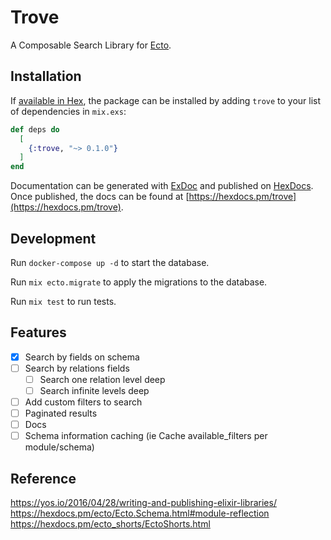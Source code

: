# Trove

A Composable Search Library for [Ecto](https://hexdocs.pm/ecto).

## Installation

If [available in Hex](https://hex.pm/docs/publish), the package can be installed
by adding `trove` to your list of dependencies in `mix.exs`:

```elixir
def deps do
  [
    {:trove, "~> 0.1.0"}
  ]
end
```

Documentation can be generated with [ExDoc](https://github.com/elixir-lang/ex_doc)
and published on [HexDocs](https://hexdocs.pm). Once published, the docs can
be found at [https://hexdocs.pm/trove](https://hexdocs.pm/trove).

## Development

Run `docker-compose up -d` to start the database.

Run `mix ecto.migrate` to apply the migrations to the database.

Run `mix test` to run tests.

## Features

- [x] Search by fields on schema
- [ ] Search by relations fields
  - [ ] Search one relation level deep
  - [ ] Search infinite levels deep
- [ ] Add custom filters to search
- [ ] Paginated results
- [ ] Docs
- [ ] Schema information caching (ie Cache available_filters per module/schema)

## Reference

https://yos.io/2016/04/28/writing-and-publishing-elixir-libraries/
https://hexdocs.pm/ecto/Ecto.Schema.html#module-reflection
https://hexdocs.pm/ecto_shorts/EctoShorts.html
